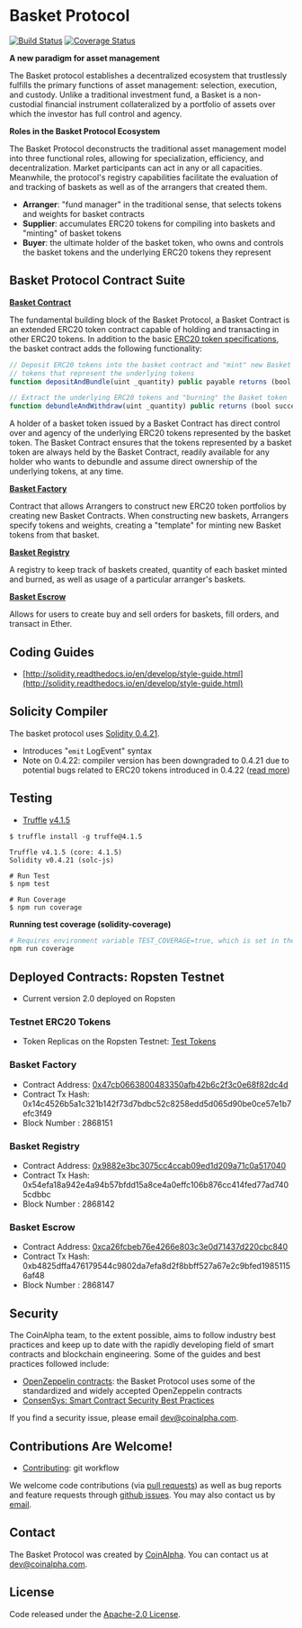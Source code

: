 # Basket Protocol

[![Build Status](http://jenkins.coinalpha.com:8080/buildStatus/icon?job=basket-protocol)](http://jenkins.coinalpha.com:8080/job/basket-protocol/) [![Coverage Status](https://coveralls.io/repos/github/CoinAlpha/basket-protocol/badge.svg?t=4jqZIE)](https://coveralls.io/github/CoinAlpha/basket-protocol)

**A new paradigm for asset management**

The Basket protocol establishes a decentralized ecosystem that trustlessly fulfills the primary functions of asset management: selection, execution, and custody. Unlike a traditional investment fund, a Basket is a non-custodial financial instrument collateralized by a portfolio of assets over which the investor has full control and agency.

**Roles in the Basket Protocol Ecosystem**

The Basket Protocol deconstructs the traditional asset management model into three functional roles, allowing for specialization, efficiency, and decentralization.  Market participants can act in any or all capacities.  Meanwhile, the protocol's registry capabilities facilitate the evaluation of and tracking of baskets as well as of the arrangers that created them.

- **Arranger**: "fund manager" in the traditional sense, that selects tokens and weights for basket contracts
- **Supplier**: accumulates ERC20 tokens for compiling into baskets and "minting" of basket tokens
- **Buyer**: the ultimate holder of the basket token, who owns and controls the basket tokens and the underlying ERC20 tokens they represent

## Basket Protocol Contract Suite

**[Basket Contract](contracts/Basket.sol)**

The fundamental building block of the Basket Protocol, a Basket Contract is an extended ERC20 token contract capable of holding and transacting in other ERC20 tokens.  In addition to the basic [ERC20 token specifications](https://en.wikipedia.org/wiki/ERC20), the basket contract adds the following functionality:

```js
// Deposit ERC20 tokens into the basket contract and "mint" new Basket ERC20
// tokens that represent the underlying tokens
function depositAndBundle(uint _quantity) public payable returns (bool success)
```

```js
// Extract the underlying ERC20 tokens and "burning" the Basket token
function debundleAndWithdraw(uint _quantity) public returns (bool success)
```

A holder of a basket token issued by a Basket Contract has direct control over and agency of the underlying ERC20 tokens represented by the basket token.  The Basket Contract ensures that the tokens represented by a basket token are always held by the Basket Contract, readily available for any holder who wants to debundle and assume direct ownership of the underlying tokens, at any time.

**[Basket Factory](contracts/BasketFactory.sol)**

Contract that allows Arrangers to construct new ERC20 token portfolios by creating new Basket Contracts.  When constructing new baskets, Arrangers specify tokens and weights, creating a "template" for minting new Basket tokens from that basket.

**[Basket Registry](contracts/BasketRegistry.sol)**

A registry to keep track of baskets created, quantity of each basket minted and burned, as well as usage of a particular arranger's baskets.

**[Basket Escrow](contracts/BasketEscrow.sol)**

Allows for users to create buy and sell orders for baskets, fill orders, and transact in Ether.

## Coding Guides
- [http://solidity.readthedocs.io/en/develop/style-guide.html](http://solidity.readthedocs.io/en/develop/style-guide.html)

## Solicity Compiler

The basket protocol uses [Solidity 0.4.21](https://solidity.readthedocs.io/en/v0.4.20/contracts.html#events).

- Introduces "`emit` LogEvent" syntax
- Note on 0.4.22: compiler version has been downgraded to 0.4.21 due to potential bugs related to ERC20 tokens introduced in 0.4.22 ([read more](https://medium.com/@chris_77367/explaining-unexpected-reverts-starting-with-solidity-0-4-22-3ada6e82308c))

## Testing
- [Truffle](http://truffleframework.com/) [v4.1.5](https://github.com/trufflesuite/truffle/releases/tag/v4.1.5)

```
$ truffle install -g truffe@4.1.5

Truffle v4.1.5 (core: 4.1.5)
Solidity v0.4.21 (solc-js)

# Run Test
$ npm test

# Run Coverage
$ npm run coverage
```

**Running test coverage (solidity-coverage)**

```sh
# Requires environment variable TEST_COVERAGE=true, which is set in the npm script:
npm run coverage
```

## Deployed Contracts: Ropsten Testnet
- Current version 2.0 deployed on Ropsten

### Testnet ERC20 Tokens
- Token Replicas on the Ropsten Testnet: [Test Tokens](TEST-TOKENS.md)

### Basket Factory
- Contract Address:       [0x47cb0663800483350afb42b6c2f3c0e68f82dc4d](https://ropsten.etherscan.io/address/0x47cb0663800483350afb42b6c2f3c0e68f82dc4d)
- Contract Tx Hash:       0x14c4526b5a1c321b142f73d7bdbc52c8258edd5d065d90be0ce57e1b7efc3f49
- Block Number    :       2868151

### Basket Registry
- Contract Address:       [0x9882e3bc3075cc4ccab09ed1d209a71c0a517040](https://ropsten.etherscan.io/address/0x9882e3bc3075cc4ccab09ed1d209a71c0a517040#events)
- Contract Tx Hash:       0x54efa18a942e4a94b57bfdd15a8ce4a0effc106b876cc414fed77ad7405cdbbc
- Block Number    :       2868142

### Basket Escrow
- Contract Address:       [0xca26fcbeb76e4266e803c3e0d71437d220cbc840](https://ropsten.etherscan.io/address/0xca26fcbeb76e4266e803c3e0d71437d220cbc840)
- Contract Tx Hash:       0xb4825dffa476179544c9802da7efa8d2f8bbff527a67e2c9bfed19851156af48
- Block Number    :       2868147

## Security
The CoinAlpha team, to the extent possible, aims to follow industry best practices and keep up to date with the rapidly developing field of smart contracts and blockchain engineering.  Some of the guides and best practices followed include:
- [OpenZeppelin contracts](https://github.com/OpenZeppelin/zeppelin-solidity): the Basket Protocol uses some of the standardized and widely accepted OpenZeppelin contracts
- [ConsenSys: Smart Contract Security Best Practices](https://github.com/ConsenSys/smart-contract-best-practices)

If you find a security issue, please email [dev@coinalpha.com](mailto:dev@coinalpha.com).

## Contributions Are Welcome!
- [Contributing](CONTRIBUTING.md): git workflow

We welcome code contributions (via [pull requests](https://github.com/CoinAlpha/basket-protocol/pulls)) as well as bug reports and feature requests through [github issues](https://github.com/CoinAlpha/basket-protocol/issues).  You may also contact us by [email](mailto:dev@coinalpha.com).

## Contact
The Basket Protocol was created by [CoinAlpha](https://www.coinalpha.com).  You can contact us at [dev@coinalpha.com](mailto:dev@coinalpha.com).

## License
Code released under the [Apache-2.0 License](LICENSE).
